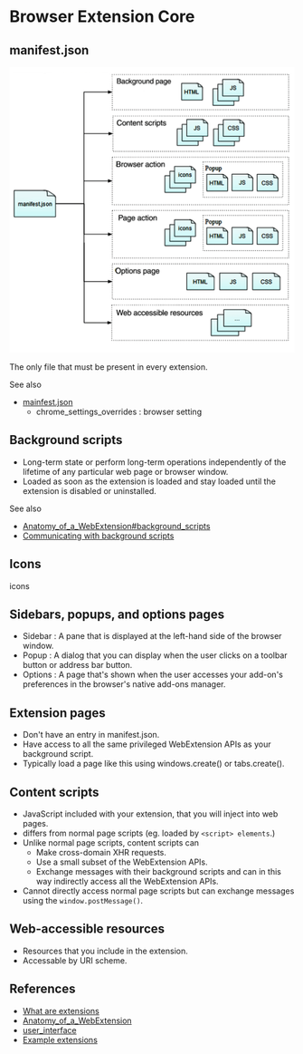 # Browser Extension Core

## manifest.json

![webextension-anatomy](./img/webextension-anatomy.png)

The only file that must be present in every extension.

See also

- [mainfest.json](https://developer.mozilla.org/en-US/docs/Mozilla/Add-ons/WebExtensions/manifest.json)
  - chrome_settings_overrides : browser setting

## Background scripts

- Long-term state or perform long-term operations independently of the lifetime of any particular web page or browser window.
- Loaded as soon as the extension is loaded and stay loaded until the extension is disabled or uninstalled.

See also

- [Anatomy_of_a_WebExtension#background_scripts](https://developer.mozilla.org/en-US/docs/Mozilla/Add-ons/WebExtensions/Anatomy_of_a_WebExtension#background_scripts)
- [Communicating with background scripts](https://developer.mozilla.org/en-US/docs/Mozilla/Add-ons/WebExtensions/Content_scripts#communicating_with_background_scripts)

## Icons

icons

## Sidebars, popups, and options pages

- Sidebar : A pane that is displayed at the left-hand side of the browser window.
- Popup : A dialog that you can display when the user clicks on a toolbar button or address bar button.
- Options : A page that's shown when the user accesses your add-on's preferences in the browser's native add-ons manager. 

## Extension pages

- Don't have an entry in manifest.json.
- Have access to all the same privileged WebExtension APIs as your background script.
- Typically load a page like this using windows.create() or tabs.create().

## Content scripts

- JavaScript included with your extension, that you will inject into web pages.
- differs from normal page scripts (eg. loaded by `<script> elements`.)
- Unlike normal page scripts, content scripts can
  - Make cross-domain XHR requests.
  - Use a small subset of the WebExtension APIs.
  - Exchange messages with their background scripts and can in this way indirectly access all the WebExtension APIs.
- Cannot directly access normal page scripts but can exchange messages using the `window.postMessage()`.

## Web-accessible resources

- Resources that you include in the extension.
- Accessable by URI scheme.

## References

- [What are extensions](https://developer.mozilla.org/en-US/docs/Mozilla/Add-ons/WebExtensions/What_are_WebExtensions)
- [Anatomy_of_a_WebExtension](https://developer.mozilla.org/en-US/docs/Mozilla/Add-ons/WebExtensions/Anatomy_of_a_WebExtension)
- [user_interface](https://developer.mozilla.org/en-US/docs/Mozilla/Add-ons/WebExtensions/user_interface)
- [Example extensions](https://developer.mozilla.org/en-US/docs/Mozilla/Add-ons/WebExtensions/Examples)
